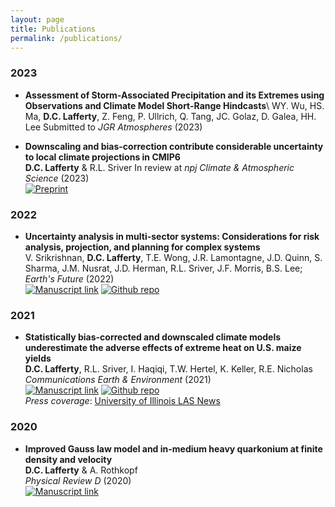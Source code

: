 ```yaml
---
layout: page
title: Publications
permalink: /publications/
---
```


<!-- NOTE! formatted in PNAS style from Papers -->

### 2023
* **Assessment of Storm-Associated Precipitation and its Extremes using Observations and Climate Model Short-Range Hindcasts**\ 
WY. Wu, HS. Ma, **D.C. Lafferty**, Z. Feng, P. Ullrich, Q. Tang, JC. Golaz, D. Galea, HH. Lee
Submitted to *JGR Atmospheres* (2023)

* **Downscaling and bias-correction contribute considerable uncertainty to local climate projections in CMIP6**\
**D.C. Lafferty** & R.L. Sriver
In review at *npj Climate & Atmospheric Science* (2023)\
[![Preprint](https://img.shields.io/static/v1?label=&message=Preprint&color=blueviolet)](https://doi.org/10.22541/essoar.168286894.44910061/v1)

### 2022
* **Uncertainty analysis in multi-sector systems: Considerations for risk analysis, projection, and planning for complex systems** \
V. Srikrishnan, **D.C. Lafferty**,  T.E. Wong, J.R. Lamontagne, J.D. Quinn, S. Sharma, J.M. Nusrat, J.D. Herman, R.L. Sriver, J.F. Morris, B.S. Lee; *Earth's Future* (2022)\
[![Manuscript link](https://img.shields.io/static/v1?label=&message=Open%20Access&color=008000)](https://agupubs.onlinelibrary.wiley.com/doi/10.1029/2021EF002644)
[![Github repo](https://img.shields.io/static/v1?style=flat&logo=github&label=&message=Open%20Source&color=808080)](https://github.com/david0811/EarthsFuture_2022_MSD_Uncertainty)

### 2021
* **Statistically bias-corrected and downscaled climate models underestimate the adverse effects of extreme heat on U.S. maize yields**\
**D.C. Lafferty**, R.L. Sriver, I. Haqiqi, T.W. Hertel, K. Keller, R.E. Nicholas\
*Communications Earth & Environment* (2021)\
[![Manuscript link](https://img.shields.io/static/v1?label=&message=Open%20Access&color=008000)](https://www.nature.com/articles/s43247-021-00266-9)
[![Github repo](https://img.shields.io/static/v1?style=flat&logo=github&label=&message=Open%20Source&color=808080)](https://github.com/david0811/BCSD_CornYields_UQ)\
*Press coverage*: <a href="https://las.illinois.edu/news/2021-11-12/researchers-uncover-long-term-shortcomings-predicting-corn-yields" target="_blank">University of Illinois LAS News</a>


### 2020
* **Improved Gauss law model and in-medium heavy quarkonium at finite density and velocity**\
**D.C. Lafferty** & A. Rothkopf\
*Physical Review D* (2020)\
[![Manuscript link](https://img.shields.io/static/v1?label=&message=Open%20Access&color=008000)](https://journals.aps.org/prd/abstract/10.1103/PhysRevD.101.056010)

<!-- [![Zenodo](https://zenodo.org/badge/280244273.svg)](https://zenodo.org/badge/latestdoi/280244273) -->
